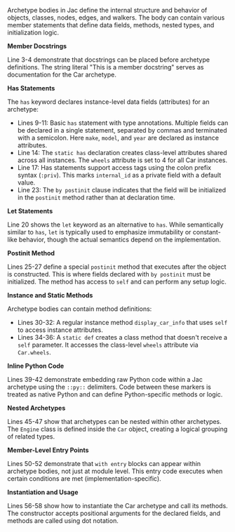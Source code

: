 Archetype bodies in Jac define the internal structure and behavior of objects, classes, nodes, edges, and walkers. The body can contain various member statements that define data fields, methods, nested types, and initialization logic.

**Member Docstrings**

Line 3-4 demonstrate that docstrings can be placed before archetype definitions. The string literal "This is a member docstring" serves as documentation for the Car archetype.

**Has Statements**

The `has` keyword declares instance-level data fields (attributes) for an archetype:

- Lines 9-11: Basic `has` statement with type annotations. Multiple fields can be declared in a single statement, separated by commas and terminated with a semicolon. Here `make`, `model`, and `year` are declared as instance attributes.
- Line 14: The `static has` declaration creates class-level attributes shared across all instances. The `wheels` attribute is set to 4 for all Car instances.
- Line 17: Has statements support access tags using the colon prefix syntax (`:priv`). This marks `internal_id` as a private field with a default value.
- Line 23: The `by postinit` clause indicates that the field will be initialized in the `postinit` method rather than at declaration time.

**Let Statements**

Line 20 shows the `let` keyword as an alternative to `has`. While semantically similar to `has`, `let` is typically used to emphasize immutability or constant-like behavior, though the actual semantics depend on the implementation.

**Postinit Method**

Lines 25-27 define a special `postinit` method that executes after the object is constructed. This is where fields declared with `by postinit` must be initialized. The method has access to `self` and can perform any setup logic.

**Instance and Static Methods**

Archetype bodies can contain method definitions:

- Lines 30-32: A regular instance method `display_car_info` that uses `self` to access instance attributes.
- Lines 34-36: A `static def` creates a class method that doesn't receive a `self` parameter. It accesses the class-level `wheels` attribute via `Car.wheels`.

**Inline Python Code**

Lines 39-42 demonstrate embedding raw Python code within a Jac archetype using the `::py::` delimiters. Code between these markers is treated as native Python and can define Python-specific methods or logic.

**Nested Archetypes**

Lines 45-47 show that archetypes can be nested within other archetypes. The `Engine` class is defined inside the `Car` object, creating a logical grouping of related types.

**Member-Level Entry Points**

Lines 50-52 demonstrate that `with entry` blocks can appear within archetype bodies, not just at module level. This entry code executes when certain conditions are met (implementation-specific).

**Instantiation and Usage**

Lines 56-58 show how to instantiate the Car archetype and call its methods. The constructor accepts positional arguments for the declared fields, and methods are called using dot notation.